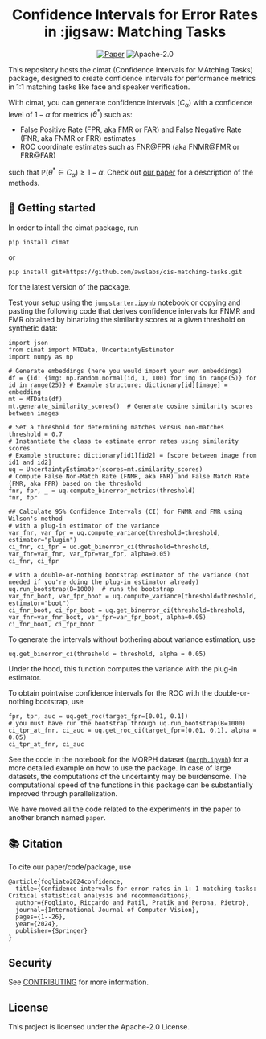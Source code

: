 <h1 align="center">Confidence Intervals for Error Rates in :jigsaw: Matching Tasks</h1>

<p align="center">
    <a href="https://arxiv.org/abs/2306.01198"><img src="https://img.shields.io/badge/paper-arXiv-red" alt="Paper"></a>
    <img src="https://img.shields.io/github/license/awslabs/cis-matching-tasks" alt="Apache-2.0">
</p>

This repository hosts the cimat (Confidence Intervals for MAtching Tasks)
package, designed to create confidence intervals for performance metrics in 1:1
matching tasks like face and speaker verification.

With cimat, you can generate confidence intervals ($C_{\alpha}$) with a
confidence level of $1-\alpha$ for metrics ($\theta^*$) such as:

- False Positive Rate (FPR, aka FMR or FAR) and False Negative Rate (FNR, aka
  FNMR or FRR) estimates
- ROC coordinate estimates such as FNR@FPR (aka FNMR@FMR or FRR@FAR)

such that $\mathbb{P}(\theta^*\in C_{\alpha})\geq 1-\alpha$. Check out [our
paper](https://arxiv.org/abs/2306.01198) for a description of the methods.

## :rocket: Getting started

In order to intall the cimat package, run 
```
pip install cimat
```
or 
```
pip install git+https://github.com/awslabs/cis-matching-tasks.git
```
for the latest version of the package. 

Test your setup using the
[```jumpstarter.ipynb```](https://github.com/awslabs/cis-matching-tasks/blob/main/examples/jumpstarter.ipynb)
notebook or copying and pasting the following code that derives confidence
intervals for FNMR and FMR obtained by binarizing the similarity scores at a
given threshold on synthetic data:
```
import json
from cimat import MTData, UncertaintyEstimator
import numpy as np

# Generate embeddings (here you would import your own embeddings)
df = {id: {img: np.random.normal(id, 1, 100) for img in range(5)} for id in range(25)} # Example structure: dictionary[id][image] = embedding
mt = MTData(df)
mt.generate_similarity_scores()  # Generate cosine similarity scores between images

# Set a threshold for determining matches versus non-matches
threshold = 0.7
# Instantiate the class to estimate error rates using similarity scores
# Example structure: dictionary[id1][id2] = [score between image from id1 and id2]
uq = UncertaintyEstimator(scores=mt.similarity_scores) 
# Compute False Non-Match Rate (FNMR, aka FNR) and False Match Rate (FMR, aka FPR) based on the threshold
fnr, fpr, _ = uq.compute_binerror_metrics(threshold)
fnr, fpr

## Calculate 95% Confidence Intervals (CI) for FNMR and FMR using Wilson's method
# with a plug-in estimator of the variance
var_fnr, var_fpr = uq.compute_variance(threshold=threshold, estimator="plugin")
ci_fnr, ci_fpr = uq.get_binerror_ci(threshold=threshold, var_fnr=var_fnr, var_fpr=var_fpr, alpha=0.05)
ci_fnr, ci_fpr

# with a double-or-nothing bootstrap estimator of the variance (not needed if you're doing the plug-in estimator already)
uq.run_bootstrap(B=1000)  # runs the bootstrap
var_fnr_boot, var_fpr_boot = uq.compute_variance(threshold=threshold, estimator="boot")
ci_fnr_boot, ci_fpr_boot = uq.get_binerror_ci(threshold=threshold, var_fnr=var_fnr_boot, var_fpr=var_fpr_boot, alpha=0.05)
ci_fnr_boot, ci_fpr_boot
```

To generate the intervals without bothering about variance estimation, use
```
uq.get_binerror_ci(threshold = threshold, alpha = 0.05)
```
Under the hood, this function computes the variance with the plug-in estimator. 

To obtain pointwise confidence intervals for the ROC with the double-or-nothing
bootstrap, use
```
fpr, tpr, auc = uq.get_roc(target_fpr=[0.01, 0.1])
# you must have run the bootstrap through uq.run_bootstrap(B=1000)
ci_tpr_at_fnr, ci_auc = uq.get_roc_ci(target_fpr=[0.01, 0.1], alpha = 0.05)
ci_tpr_at_fnr, ci_auc
```

See the code in the notebook for the MORPH dataset
([```morph.ipynb```](https://github.com/awslabs/cis-matching-tasks/blob/main/examples/morph.ipynb))
for a more detailed example on how to use the package. In case of large
datasets, the computations of the uncertainty may be burdensome. The
computational speed of the functions in this package can be substantially
improved through parallelization. 

We have moved all the code related to the experiments in the paper to another
branch named `paper`. 

## :books: Citation

To cite our paper/code/package, use

```
@article{fogliato2024confidence,
  title={Confidence intervals for error rates in 1: 1 matching tasks: Critical statistical analysis and recommendations},
  author={Fogliato, Riccardo and Patil, Pratik and Perona, Pietro},
  journal={International Journal of Computer Vision},
  pages={1--26},
  year={2024},
  publisher={Springer}
}
```

## Security

See [CONTRIBUTING](CONTRIBUTING.md#security-issue-notifications) for more
information.

## License

This project is licensed under the Apache-2.0 License.
